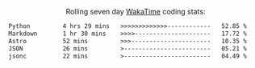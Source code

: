 <p align="center">Rolling seven day <a href="https://wakatime.com/@syrkis"/>WakaTime</a> coding stats:</p>
<!--START_SECTION:waka-->

```txt
Python         4 hrs 29 mins   >>>>>>>>>>>>>------------   52.85 %
Markdown       1 hr 30 mins    >>>>---------------------   17.72 %
Astro          52 mins         >>>----------------------   10.35 %
JSON           26 mins         >------------------------   05.21 %
jsonc          22 mins         >------------------------   04.49 %
```

<!--END_SECTION:waka-->
